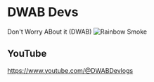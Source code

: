 # DWAB Devs

Don't Worry ABout it (DWAB)
![Rainbow Smoke](https://github.com/DWABDevs/.github/blob/main/tex.png)
## YouTube
https://www.youtube.com/@DWABDevlogs

